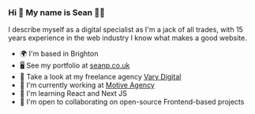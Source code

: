### Hi 👋 My name is Sean 🧔‍♂️

I describe myself as a digital specialist as I'm a jack of all trades, with 15 years experience in the web industry I know what makes a good website. 

* 🌍  I'm based in Brighton
* 🖥️  See my portfolio at [seanp.co.uk](https://seanp.co.uk)
* 🚀  Take a look at my freelance agency [Vary Digital](https://varydigital.com)
* 💼  I'm currently working at [Motive Agency](https://motiveagency.com)
* 🧠  I'm learning React and Next JS
* 🤝  I'm open to collaborating on open-source Frontend-based projects
